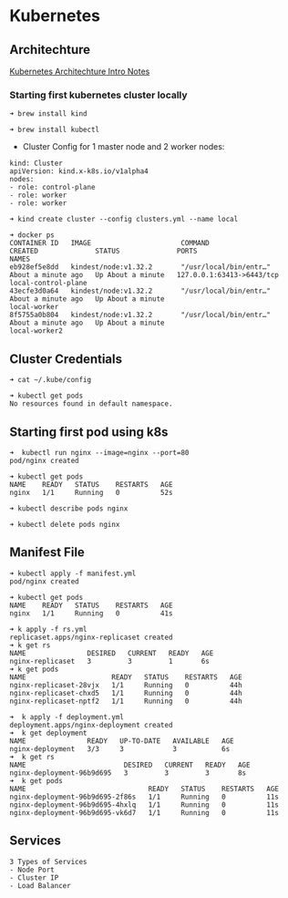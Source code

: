 # Kubernetes

## Architechture
[Kubernetes Architechture Intro Notes](https://projects.100xdevs.com/tracks/kubernetes-1/Kubernetes-Part-1-1)

### Starting first kubernetes cluster locally

```
➜ brew install kind
```
```
➜ brew install kubectl
```
- Cluster Config for 1 master node and 2 worker nodes:

```
kind: Cluster
apiVersion: kind.x-k8s.io/v1alpha4
nodes:
- role: control-plane
- role: worker
- role: worker
```
```
➜ kind create cluster --config clusters.yml --name local
```
```
➜ docker ps
CONTAINER ID   IMAGE                      COMMAND                  CREATED              STATUS              PORTS                                            NAMES
eb928ef5e8dd   kindest/node:v1.32.2       "/usr/local/bin/entr…"   About a minute ago   Up About a minute   127.0.0.1:63413->6443/tcp                        local-control-plane
43ecfe3d0a64   kindest/node:v1.32.2       "/usr/local/bin/entr…"   About a minute ago   Up About a minute                                                    local-worker
8f5755a0b804   kindest/node:v1.32.2       "/usr/local/bin/entr…"   About a minute ago   Up About a minute                                                    local-worker2

```
## Cluster Credentials
```
➜ cat ~/.kube/config
```
```
➜ kubectl get pods
No resources found in default namespace.
```

## Starting first pod using k8s
```
➜  kubectl run nginx --image=nginx --port=80
pod/nginx created
```
```
➜ kubectl get pods
NAME    READY   STATUS    RESTARTS   AGE
nginx   1/1     Running   0          52s
```
```
➜ kubectl describe pods nginx
```
```
➜ kubectl delete pods nginx
```

## Manifest File
```
➜ kubectl apply -f manifest.yml
pod/nginx created
```
```
➜ kubectl get pods
NAME    READY   STATUS    RESTARTS   AGE
nginx   1/1     Running   0          41s
```

```
➜ k apply -f rs.yml
replicaset.apps/nginx-replicaset created
➜ k get rs
NAME               DESIRED   CURRENT   READY   AGE
nginx-replicaset   3         3         1       6s
➜ k get pods
NAME                     READY   STATUS    RESTARTS   AGE
nginx-replicaset-28vjx   1/1     Running   0          44h
nginx-replicaset-chxd5   1/1     Running   0          44h
nginx-replicaset-nptf2   1/1     Running   0          44h
```
```
➜  k apply -f deployment.yml
deployment.apps/nginx-deployment created
➜  k get deployment
NAME               READY   UP-TO-DATE   AVAILABLE   AGE
nginx-deployment   3/3     3            3           6s
➜  k get rs
NAME                        DESIRED   CURRENT   READY   AGE
nginx-deployment-96b9d695   3         3         3       8s
➜  k get pods
NAME                              READY   STATUS    RESTARTS   AGE
nginx-deployment-96b9d695-2f86s   1/1     Running   0          11s
nginx-deployment-96b9d695-4hxlq   1/1     Running   0          11s
nginx-deployment-96b9d695-vk6d7   1/1     Running   0          11s
```

## Services
```
3 Types of Services
- Node Port
- Cluster IP
- Load Balancer
```